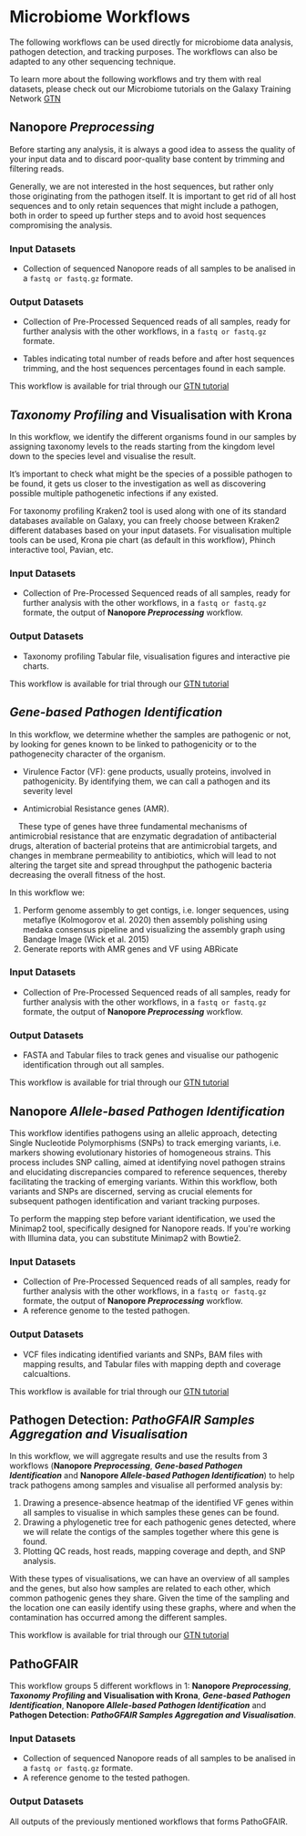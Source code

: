 # Microbiome Workflows

The following workflows can be used directly for microbiome data analysis, pathogen detection, and tracking purposes. The workflows can also be adapted to any other sequencing technique. 

To learn more about the following workflows and try them with real datasets, please check out our Microbiome tutorials on the Galaxy Training Network [GTN](https://training.galaxyproject.org/training-material/topics/microbiome/)

## Nanopore _Preprocessing_

Before starting any analysis, it is always a good idea to assess the quality of your input data and to discard poor-quality base content by trimming and filtering reads.

Generally, we are not interested in the host sequences, but rather only those originating from the pathogen itself. It is important to get rid of all host sequences and to only retain sequences that might include a pathogen, both in order to speed up further steps and to avoid host sequences compromising the analysis.

### Input Datasets

- Collection of sequenced Nanopore reads of all samples to be analised in a `fastq or fastq.gz` formate.

### Output Datasets

- Collection of Pre-Processed Sequenced reads of all samples, ready for further analysis with the other workflows, in a `fastq or fastq.gz` formate.

- Tables indicating total number of reads before and after host sequences trimming, and the host sequences percentages found in each sample.

This workflow is available for trial through our [GTN tutorial](https://training.galaxyproject.org/training-material/topics/microbiome/tutorials/pathogen-detection-from-nanopore-foodborne-data/tutorial.html)

## _Taxonomy Profiling_ and Visualisation with Krona

In this workflow, we identify the different organisms found in our samples by assigning taxonomy levels to the reads starting from the kingdom level down to the species level and visualise the result.

It’s important to check what might be the species of a possible pathogen to be found, it gets us closer to the investigation as well as discovering possible multiple pathogenetic infections if any existed.

For taxonomy profiling Kraken2 tool is used along with one of its standard databases available on Galaxy, you can freely choose between Kraken2 different databases based on your input datasets. For visualisation multiple tools can be used, Krona pie chart (as default in this workflow), Phinch interactive tool, Pavian, etc.

### Input Datasets
- Collection of Pre-Processed Sequenced reads of all samples, ready for further analysis with the other workflows, in a `fastq or fastq.gz` formate, the output of **Nanopore _Preprocessing_** workflow.

### Output Datasets
- Taxonomy profiling Tabular file, visualisation figures and interactive pie charts.

This workflow is available for trial through our [GTN tutorial](https://training.galaxyproject.org/training-material/topics/microbiome/tutorials/pathogen-detection-from-nanopore-foodborne-data/tutorial.html)

## _Gene-based Pathogen Identification_

In this workflow, we determine whether the samples are pathogenic or not, by looking for genes known to be linked to pathogenicity or to the pathogenecity character of the organism.

- Virulence Factor (VF): gene products, usually proteins, involved in pathogenicity. By identifying them, we can call a pathogen and its severity level

- Antimicrobial Resistance genes (AMR).

    These type of genes have three fundamental mechanisms of antimicrobial resistance that are enzymatic degradation of antibacterial drugs, alteration of bacterial proteins that are antimicrobial targets, and changes in membrane permeability to antibiotics, which will lead to not altering the target site and spread throughput the pathogenic bacteria decreasing the overall fitness of the host.

In this workflow we:

1. Perform genome assembly to get contigs, i.e. longer sequences, using metaflye (Kolmogorov et al. 2020) then assembly polishing using medaka consensus pipeline and visualizing the assembly graph using Bandage Image (Wick et al. 2015)
2. Generate reports with AMR genes and VF using ABRicate

### Input Datasets
- Collection of Pre-Processed Sequenced reads of all samples, ready for further analysis with the other workflows, in a `fastq or fastq.gz` formate, the output of **Nanopore _Preprocessing_** workflow.

### Output Datasets
- FASTA and Tabular files to track genes and visualise our pathogenic identification through out all samples.

This workflow is available for trial through our [GTN tutorial](https://training.galaxyproject.org/training-material/topics/microbiome/tutorials/pathogen-detection-from-nanopore-foodborne-data/tutorial.html)

## Nanopore _Allele-based Pathogen Identification_

This workflow identifies pathogens using an allelic approach, detecting Single Nucleotide Polymorphisms (SNPs) to track emerging variants, i.e. markers showing evolutionary histories of homogeneous strains. This process includes SNP calling, aimed at identifying novel pathogen strains and elucidating discrepancies compared to reference sequences, thereby facilitating the tracking of emerging variants. Within this workflow, both variants and SNPs are discerned, serving as crucial elements for subsequent pathogen identification and variant tracking purposes.

To perform the mapping step before variant identification, we used the Minimap2 tool, specifically designed for Nanopore reads. If you're working with Illumina data, you can substitute Minimap2 with Bowtie2.

### Input Datasets
- Collection of Pre-Processed Sequenced reads of all samples, ready for further analysis with the other workflows, in a `fastq or fastq.gz` formate, the output of **Nanopore _Preprocessing_** workflow.
- A reference genome to the tested pathogen.

### Output Datasets
- VCF files indicating identified variants and SNPs, BAM files with mapping results, and Tabular files with mapping depth and coverage calcualtions. 

This workflow is available for trial through our [GTN tutorial](https://training.galaxyproject.org/training-material/topics/microbiome/tutorials/pathogen-detection-from-nanopore-foodborne-data/tutorial.html)

## Pathogen Detection: _PathoGFAIR Samples Aggregation and Visualisation_

In this workflow, we will aggregate results and use the results from 3 workflows (**Nanopore _Preprocessing_**, **_Gene-based Pathogen Identification_** and **Nanopore _Allele-based Pathogen Identification_**) to help track pathogens among samples and visualise all performed analysis by:

1. Drawing a presence-absence heatmap of the identified VF genes within all samples to visualise in which samples these genes can be found.
2. Drawing a phylogenetic tree for each pathogenic genes detected, where we will relate the contigs of the samples together where this gene is found.
3. Plotting QC reads, host reads, mapping coverage and depth, and SNP analysis.

With these types of visualisations, we can have an overview of all samples and the genes, but also how samples are related to each other, which common pathogenic genes they share. Given the time of the sampling and the location one can easily identify using these graphs, where and when the contamination has occurred among the different samples.

This workflow is available for trial through our [GTN tutorial](https://training.galaxyproject.org/training-material/topics/microbiome/tutorials/pathogen-detection-from-nanopore-foodborne-data/tutorial.html)

## PathoGFAIR

This workflow groups 5 different workflows in 1: **Nanopore _Preprocessing_**, **_Taxonomy Profiling_ and Visualisation with Krona**, **_Gene-based Pathogen Identification_**, **Nanopore _Allele-based Pathogen Identification_** and **Pathogen Detection: _PathoGFAIR Samples Aggregation and Visualisation_**.

### Input Datasets

- Collection of sequenced Nanopore reads of all samples to be analised in a `fastq or fastq.gz` formate.
- A reference genome to the tested pathogen.

### Output Datasets

All outputs of the previously mentioned workflows that forms PathoGFAIR.
